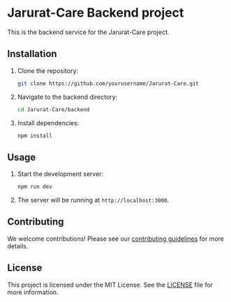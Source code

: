 # Jarurat-Care Backend project

This is the backend service for the Jarurat-Care project.

## Installation

1. Clone the repository:
    ```sh
    git clone https://github.com/yourusername/Jarurat-Care.git
    ```
2. Navigate to the backend directory:
    ```sh
    cd Jarurat-Care/backend
    ```
3. Install dependencies:
    ```sh
    npm install
    ```

## Usage

1. Start the development server:
    ```sh
    npm run dev
    ```
2. The server will be running at `http://localhost:3000`.

## Contributing

We welcome contributions! Please see our [contributing guidelines](CONTRIBUTING.md) for more details.

## License

This project is licensed under the MIT License. See the [LICENSE](LICENSE) file for more information.